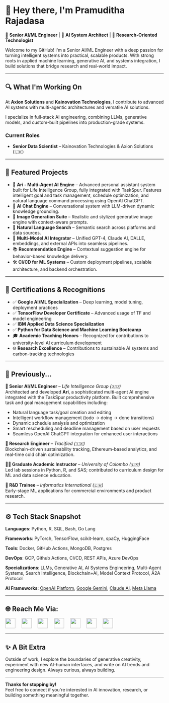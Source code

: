 # 👋 Hey there, I'm Pramuditha Rajadasa

🎯 **Senior AI/ML Engineer** | 🧠 **AI System Architect** | 🔬 **Research-Oriented Technologist**

Welcome to my GitHub! I'm a Senior AI/ML Engineer with a deep passion for turning intelligent systems into practical, scalable products. With strong roots in applied machine learning, generative AI, and systems integration, I build solutions that bridge research and real-world impact.

---

## 🔍 What I'm Working On

At **Axion Solutions** and **Kainovation Technologies**, I contribute to advanced AI systems with multi-agentic architectures and versatile AI solutions. 

I specialize in full-stack AI engineering, combining LLMs, generative models, and custom-built pipelines into production-grade systems.

### Current Roles  
- **Senior Data Scientist** – Kainovation Technologies & Axion Solutions (🇱🇰)

---

## 🧠 Featured Projects

- 🤖 **Ari - Multi-Agent AI Engine** – Advanced personal assistant system built for Life Intelligence Group, fully integrated with TaskSpur. Features intelligent goal and task management, schedule optimization, and natural language command processing using OpenAI ChatGPT.
- 💬 **AI Chat Engine** – Conversational system with LLM-driven dynamic knowledge grounding.
- 🎨 **Image Generation Suite** – Realistic and stylized generative image engine with context-aware prompts.
- 🔎 **Natural Language Search** – Semantic search across platforms and data sources.
- 🧩 **Multi-Model AI Integrator** – Unified GPT-4, Claude AI, DALLE, embeddings, and external APIs into seamless pipelines.
- 📚 **Recommendation Engine** – Contextual suggestion engine for behavior-based knowledge delivery.
- 🛠️ **CI/CD for ML Systems** – Custom deployment pipelines, scalable architecture, and backend orchestration.

---

## 🏅 Certifications & Recognitions

- ✅ **Google AI/ML Specialization** – Deep learning, model tuning, deployment practices  
- ✅ **TensorFlow Developer Certificate** – Advanced usage of TF and model engineering  
- ✅ **IBM Applied Data Science Specialization**  
- ✅ **Python for Data Science and Machine Learning Bootcamp**  
- 🎓 **Academic Teaching Honors** – Recognized for contributions to university-level AI curriculum development  
- 🌐 **Research Excellence** – Contributions to sustainable AI systems and carbon-tracking technologies

---

## 💼 Previously...

**🤖 Senior AI/ML Engineer** – *Life Intelligence Group (🇦🇺)*  
Architected and developed **Ari**, a sophisticated multi-agent AI engine integrated with the TaskSpur productivity platform. Built comprehensive task and goal management capabilities including:
- Natural language task/goal creation and editing
- Intelligent workflow management (todo → doing → done transitions)
- Dynamic schedule analysis and optimization  
- Smart rescheduling and deadline management based on user requests
- Seamless OpenAI ChatGPT integration for enhanced user interactions

**🔬 Research Engineer** – *Tracified (🇱🇰)*  
Blockchain-driven sustainability tracking, Ethereum-based analytics, and real-time cold chain optimization.

**👨‍🏫 Graduate Academic Instructor** – *University of Colombo (🇱🇰)*  
Led lab sessions in Python, R, and SAS; contributed to curriculum design for ML and data science education.

**🔧 R&D Trainee** – *Informatics International (🇱🇰)*  
Early-stage ML applications for commercial environments and product research.

---

## ⚙️ Tech Stack Snapshot

**Languages**: Python, R, SQL, Bash, Go Lang 

**Frameworks**: PyTorch, TensorFlow, scikit-learn, spaCy, HuggingFace

**Tools**: Docker, GitHub Actions, MongoDB, Postgres  

**DevOps**: GCP, Github Actions, CI/CD, REST APIs, Azure DevOps  

**Specializations**: LLMs, Generative AI, AI Systems Engineering, Multi-Agent Systems, Search Intelligence, Blockchain+AI, Model Context Protocol, A2A Protocol

**AI Frameworks**: [OpenAI Platform](https://platform.openai.com/docs/overview), [Google Gemini](https://aistudio.google.com/prompts/new_chat), [Claude AI](https://claude.ai/login?returnTo=%2F%3F), [Meta Llama](https://www.llama.com/) 

---

## 🌐 Reach Me Via:

<a href = "https://www.linkedin.com/in/pramuditha-rajadasa-es/"><img height = "32" width = "32" src="https://img1.gimm.io/assets/social/96/native/8/linkedin.png"></a>   &nbsp; &nbsp; <a href = "https://discordapp.com/users/1005034665276616734"><img height = "32" width = "32" src = "https://img1.gimm.io/assets/social/96/native/8/discord.png"></a> &nbsp; &nbsp; <a href = "https://twitter.com/PramudithaHR"><img height = "32" width = "32" src = "https://img1.gimm.io/assets/social/96/native/8/x.png"></a> &nbsp; &nbsp; <a href = "https://www.instagram.com/raja_pixel/"><img height = "32" width = "32" src = "https://img1.gimm.io/assets/social/96/native/8/instagram.png"></a> &nbsp; &nbsp; <a href = "https://www.facebook.com/profile.php?id=100067635674865&mibextid=ZbWKwL"><img height = "32" width = "32" src = "https://img1.gimm.io/assets/social/96/native/8/facebook.png"></a> &nbsp; &nbsp; <a href = "https://medium.com/@pramudithar"><img height = "32" width = "32" src = "https://img1.gimm.io/assets/social/96/native/8/medium.png"></a> &nbsp; &nbsp; <a href = "https://t.me/ph95R"><img height = "32" width = "32" src = "https://img1.gimm.io/assets/social/96/native/8/telegram.png"></a>

---

## ✨ A Bit Extra

Outside of work, I explore the boundaries of generative creativity, experiment with new AI-human interfaces, and write on AI trends and engineering design. Always curious, always building.

---

**Thanks for stopping by!**  
Feel free to connect if you're interested in AI innovation, research, or building something meaningful together.
